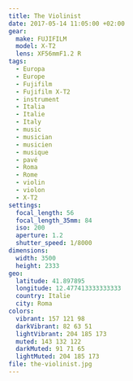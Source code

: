 ```yaml
---
title: The Violinist
date: 2017-05-14 11:05:00 +02:00
gear:
  make: FUJIFILM
  model: X-T2
  lens: XF56mmF1.2 R
tags:
  - Europa
  - Europe
  - Fujifilm
  - Fujifilm X-T2
  - instrument
  - Italia
  - Italie
  - Italy
  - music
  - musician
  - musicien
  - musique
  - pavé
  - Roma
  - Rome
  - violin
  - violon
  - X-T2
settings:
  focal_length: 56
  focal_length_35mm: 84
  iso: 200
  aperture: 1.2
  shutter_speed: 1/8000
dimensions:
  width: 3500
  height: 2333
geo:
  latitude: 41.897895
  longitude: 12.477413333333333
  country: Italie
  city: Roma
colors:
  vibrant: 157 121 98
  darkVibrant: 82 63 51
  lightVibrant: 204 185 173
  muted: 143 132 122
  darkMuted: 91 71 65
  lightMuted: 204 185 173
file: the-violinist.jpg
---
```



